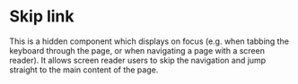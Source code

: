 # Skip link

This is a hidden component which displays on focus (e.g. when tabbing the keyboard through the page, or when navigating a page with a screen reader). It allows screen reader users to skip the navigation and jump straight to the main content of the page.
